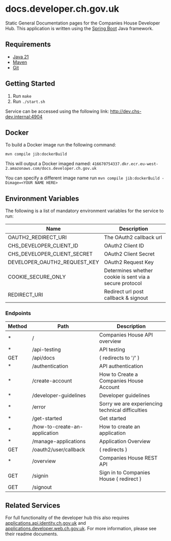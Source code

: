 # **docs.developer.ch.gov.uk**

Static General Documentation pages for the Companies House Developer Hub. This application is written using the [Spring Boot](http://projects.spring.io/spring-boot/) Java framework.

## Requirements

- [Java 21](https://www.oracle.com/java/technologies/downloads/#java21)
- [Maven](https://maven.apache.org/download.cgi)
- [Git](https://git-scm.com/downloads)

## Getting Started
1. Run `make`
2. Run `./start.sh`

Service can be accessed using the following link: http://dev.chs-dev.internal:4904

## Docker
To build a Docker image run the following command:

```
mvn compile jib:dockerBuild
```

This will output a Docker imaged named: `416670754337.dkr.ecr.eu-west-2.amazonaws.com/docs.developer.ch.gov.uk`

You can specify a different image name run `mvn compile jib:dockerBuild -Dimage=<YOUR NAME HERE>`

## Environment Variables
The following is a list of mandatory environment variables for the service to run:

| Name | Description |
|------|-------------|
OAUTH2_REDIRECT_URI | The OAuth2 callback url
CHS_DEVELOPER_CLIENT_ID | OAuth2 Client ID
CHS_DEVELOPER_CLIENT_SECRET | OAuth2 Client Secret
DEVELOPER_OAUTH2_REQUEST_KEY | OAuth2 Request Key
COOKIE_SECURE_ONLY | Determines whether cookie is sent via a secure protocol
REDIRECT_URI | Redirect url post callback & signout

### Endpoints

| Method | Path                                                                  | Description                                                 |
|--------|-----------------------------------------------------------------------|-------------------------------------------------------------|
| *      | /                                                                     | Companies House API overview                                |
| *      | /api-testing                                                          | API testing                                                 |
| GET    | /api/docs                                                             | ( redirects to '/' )                                        |
| *      | /authentication                                                       | API authentication                                          |
| *      | /create-account                                                       | How to Create a Companies House Account                     |
| *      | /developer-guidelines                                                 | Developer guidelines                                        |
| *      | /error                                                                | Sorry we are experiencing technical difficulties            |
| *      | /get-started                                                          | Get started                                                 |
| *      | /how-to-create-an-application                                         | How to create an application                                |
| *      | /manage-applications                                                  | Application Overview                                        |
| GET    | /oauth2/user/callback                                                 | ( redirects )                                               |
| *      | /overview                                                             | Companies House REST API                                    |
| GET    | /signin                                                               | Sign in to Companies House ( redirect )                     |
| GET    | /signout                                                              |                                                             |

## Related Services
For full functionality of the developer hub this also requires [applications.api.identity.ch.gov.uk](https://github.com/companieshouse/applications.api.identity.ch.gov.uk)
and [applications.developer.web.ch.gov.uk](https://github.com/companieshouse/applications.developer.web.ch.gov.uk). For more information, please see their readme documents.
